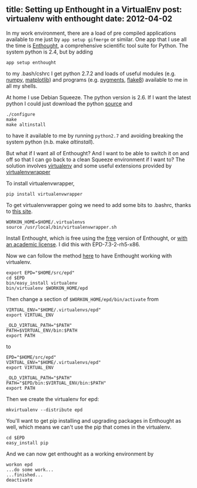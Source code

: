 title: Setting up Enthought in a VirtualEnv
post: virtualenv with enthought
date: 2012-04-02
---

In my work environment, there are a load of pre compiled applications
available to me just by `app setup gifmerge` or similar. One app that
I use all the time is [Enthought][], a comprehensive scientific tool
suite for Python. The system python is 2.4, but by adding

    app setup enthought

to my .bash/cshrc I get python 2.7.2 and loads of useful modules (e.g.
[numpy][], [matplotlib][]) and programs (e.g. [pygments][], [flake8][])
available to me in all my shells.

[Enthought]: www.enthought.com
[numpy]: http://numpy.scipy.org/
[matplotlib]: http://matplotlib.sourceforge.net/
[pygments]: http://pygments.org/
[flake8]: http://pypi.python.org/pypi/flake8

At home I use Debian Squeeze. The python version is 2.6. If I want the
latest python I could just download the python [source][python2.7.2]
and

    ./configure
    make
    make altinstall

to have it available to me by running `python2.7` and avoiding breaking
the system python (n.b. make *altinstall*).

[python2.7.2]: http://www.python.org/ftp/python/2.7.2/Python-2.7.2.tgz

But what if I want all of Enthought? And I want to be able to switch it on 
and off so that I can go back to a clean Squeeze environment if I want to? 
The solution involves [virtualenv][ve] and some useful extensions provided 
by [virtualenvwrapper][vew]

[ve]: http://pypi.python.org/pypi/virtualenv/
[vew]: http://pypi.python.org/pypi/virtualenvwrapper/

To install virtualenvwrapper,

    pip install virtualenvwrapper

To get virtualenvwrapper going we need to add some bits to .bashrc, thanks
to [this site][jontourage].

    WORKON_HOME=$HOME/.virtualenvs
    source /usr/local/bin/virtualenvwrapper.sh

[jontourage]: http://jontourage.com/2011/02/09/virtualenv-pip-basics/

Install Enthought, which is free using the [free][free-epd] version of 
Enthought, or [with an academic license][academic-epd]. I did this with
EPD-7.3-2-rh5-x86.

[free-epd]: http://www.enthought.com/products/epd_free.php
[academic-epd]: http://www.enthought.com/products/edudownload.php

Now we can follow the method [here][decomposition] to have Enthought working
with virtualenv.

[decomposition]: http://seanjtaylor.com/2011/03/03/getting-epd-to-play-nicely-with-virtual-environments/

    export EPD="$HOME/src/epd"
    cd $EPD
    bin/easy_install virtualenv
    bin/virtualenv $WORKON_HOME/epd

Then change a section of `$WORKON_HOME/epd/bin/activate` from

    VIRTUAL_ENV="$HOME/.virtualenvs/epd"
    export VIRTUAL_ENV

    _OLD_VIRTUAL_PATH="$PATH"
    PATH=$VIRTUAL_ENV/bin:$PATH
    export PATH

to

    EPD="$HOME/src/epd"
    VIRTUAL_ENV="$HOME/.virtualenvs/epd"
    export VIRTUAL_ENV

    _OLD_VIRTUAL_PATH="$PATH"
    PATH="$EPD/bin:$VIRTUAL_ENV/bin:$PATH"
    export PATH 

Then we create the virtualenv for epd:

    mkvirtualenv --distribute epd

You'll want to get pip installing and upgrading packages in
Enthought as well, which means we can't use the pip that comes in
the virtualenv.

    cd $EPD
    easy_install pip

And we can now get enthought as a working environment by

    workon epd
    ...do some work...
    ...finished...
    deactivate
